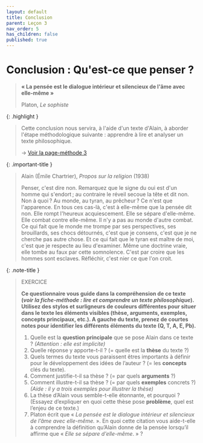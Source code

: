 ```yaml
---
layout: default
title: Conclusion
parent: Leçon 3
nav_order: 5
has_children: false
published: true
---
```

# Conclusion : Qu'est-ce que penser ?

> **« La pensée est le dialogue intérieur et silencieux de l'âme avec elle-même »**
>
> Platon, *Le sophiste*

{: .highlight }
>Cette conclusion nous servira, à l'aide d'un texte d'Alain, à aborder l'étape méthodologique suivante : apprendre à lire et analyser un texte philosophique.
>
> -> [Voir la page-méthode 3](../../docs/M3/m3.html)

{: .important-title }
> Alain (Émile Chartrier), *Propos sur la religion* (1938)
> 
> Penser, c'est dire non. Remarquez que le signe du oui est d'un homme qui s'endort ; au contraire le réveil secoue la tête et dit non. Non à quoi ? Au monde, au tyran, au prêcheur ? Ce n'est que l'apparence. En tous ces cas-là, c'est à elle-même que la pensée dit non. Elle rompt l'heureux acquiescement. Elle se sépare d'elle-même. Elle combat contre elle-même. Il n'y a pas au monde d'autre combat. Ce qui fait que le monde me trompe par ses perspectives, ses brouillards, ses chocs détournés, c'est que je consens, c'est que je ne cherche pas autre chose. Et ce qui fait que le tyran est maître de moi, c'est que je respecte au lieu d'examiner. Même une doctrine vraie, elle tombe au faux par cette somnolence. C'est par croire que les hommes sont esclaves. Réfléchir, c'est nier ce que l'on croit.

{: .note-title }
> EXERCICE
> 
> **Ce questionnaire vous guide dans la compréhension de ce texte (*voir la fiche-méthode : lire et comprendre un texte philosophique*). Utilisez des stylos et surligneurs de couleurs différentes pour situer dans le texte les éléments visibles (thèse, arguments, exemples, concepts principaux, etc.). A gauche du texte, prenez de courtes notes pour identifier les différents éléments du texte (Q, T, A, E, Pb).**
> 1. Quelle est la **question principale** que  se pose Alain dans ce texte ? *(Attention : elle est implicite)* <br /> 
> 2.  Quelle réponse y apporte-t-il ? (=  quelle est la **thèse**  du texte ?) <br /> 
> 3.  Quels termes du texte vous paraissent êtres  importants à définir pour le développement des idées de l’auteur ? (= les **concepts**  clés du texte).  <br /> 
> 4.  Comment justifie-t-il sa thèse ? (= par quels **arguments** ?) <br /> 
> 5.  Comment illustre-t-il sa thèse ? (= par quels **exemples**  concrets ?) *(Aide : il y a trois exemples pour illustrer la thèse)* <br />
> 6. La thèse d’Alain vous semble-t-elle étonnante, et pourquoi ? (Essayez d’expliquer en quoi cette thèse pose **problème**, quel est l’enjeu de ce texte.)<br />
> 7. Platon  écrit que « *La pensée est le dialogue intérieur et silencieux de  l’âme avec elle-même.* ». En quoi cette citation vous aide-t-elle à  comprendre la définition qu’Alain donne de la pensée lorsqu’il affirme que « *Elle se sépare d'elle-même*. » ?


